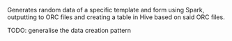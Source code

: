 Generates random data of a specific template and form using Spark, outputting to ORC files and creating a table in Hive based on said ORC files.

TODO: generalise the data creation pattern
